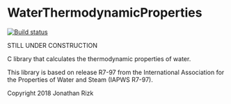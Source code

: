 # WaterThermodynamicProperties

[![Build status](https://ci.appveyor.com/api/projects/status/rrr2gbi0pw2dkynv?svg=true)](https://ci.appveyor.com/project/jonathan-rizk/waterthermodynamicproperties)

STILL UNDER CONSTRUCTION

C library that calculates the thermodynamic properties of water.

This library is based on release R7-97 from the International Association for the Properties of Water and Steam (IAPWS R7-97).

Copyright 2018 Jonathan Rizk
